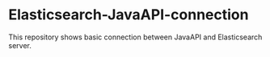 # Elasticsearch-JavaAPI-connection
This repository shows basic connection between JavaAPI and Elasticsearch server.
